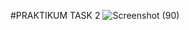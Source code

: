 #PRAKTIKUM TASK 2
![Screenshot (90)](https://github.com/purinahdatul/Learn-MyPHP-Admin/assets/160198903/bbe9e8e5-38da-4906-b895-8c831918a42f)
